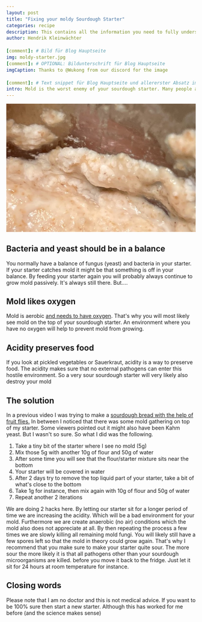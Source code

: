 ```yaml
---
layout: post
title: "Fixing your moldy Sourdough Starter"
categories: recipe
description: This contains all the information you need to fully understand the key differences between a regular, a liquid and a stiff sourdough starter.
author: Hendrik Kleinwächter

[comment]: # Bild für Blog Hauptseite
img: moldy-starter.jpg
[comment]: # OPTIONAL: Bildunterschrift für Blog Hauptseite
imgCaption: Thanks to @Wukong from our discord for the image

[comment]: # Text snippet für Blog Hauptseite und allererster Absatz im eigtl. Post
intro: Mold is the worst enemy of your sourdough starter. Many people advise to throw the starter away and create another one from scratch. There might be another way because throwing an old starter away can be quite emotional for bakers.
---
```


<div><img src="/assets/images/blog/moldy-starter.jpg" alt="Moldy starter" /></div>

## Bacteria and yeast should be in a balance

You normally have a balance of fungus (yeast) and bacteria in your starter. If your starter catches mold it might be that something is off in your balance.
By feeding your starter again you will probably always continue to grow mold passively. It's always still there. But....


## Mold likes oxygen

Mold is aerobic [and needs to have oxygen](http://www.wetandforget.com/blog/2018/06/27/how-mold-grows/). That's why you will most likely see mold on the top of your sourdough
starter. An environment where you have no oxygen will help to prevent mold from growing.

## Acidity preserves food

If you look at pickled vegetables or Sauerkraut, acidity is a way to preserve food. The acidity makes sure that no external pathogens can enter this hostile environment. So a very sour sourdough starter will very likely also destroy your mold

## The solution

In a previous video I was trying to make a [sourdough bread with the help of fruit flies.](https://www.youtube.com/watch?v=xEwk5yHf_Gc) In between I noticed that there was some mold
gathering on top of my starter. Some viewers pointed out it might also have been Kahm yeast. But I wasn't so sure. So what I did was the following.

1. Take a tiny bit of the starter where I see no mold (5g)
2. Mix those 5g with another 10g of flour and 50g of water
3. After some time you will see that the flour/starter mixture sits near the bottom
4. Your starter will be covered in water
5. After 2 days try to remove the top liquid part of your starter, take a bit of what's close to the bottom
6. Take 1g for instance, then mix again with 10g of flour and 50g of water
7. Repeat another 2 iterations

We are doing 2 hacks here. By letting our starter sit for a longer period of time we are increasing the acidity. Which will be a bad environment for your mold. Furthermore
we are create anaerobic (no air) conditions which the mold also does not appreciate at all. By then repeating the process a few times we are slowly killing all remaining mold fungi.
You will likely still have a few spores left so that the mold in theory could grow again. That's why I recommend that you make sure to make your starter quite sour. The more sour the more likely it is that all pathogens other than your sourdough microorganisms are killed.
before you move it back to the fridge. Just let it sit for 24 hours at room temperature for instance.

## Closing words

Please note that I am no doctor and this is not medical advice. If you want to be 100% sure then start a new starter. Although this has worked for me before (and the science makes sense)
